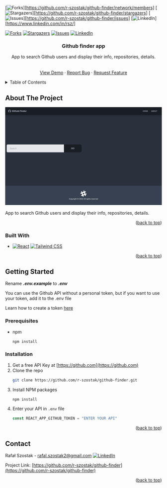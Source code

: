 [![Forks][forks-shield]][https://github.com/r-szostak/github-finder/network/members]
[![Stargazers][stars-shield]][https://github.com/r-szostak/github-finder/stargazers]
[![Issues][issues-shield]][https://github.com/r-szostak/github-finder/issues]
[![LinkedIn][linkedin-shield]][https://www.linkedin.com/in/rsz/]

[![Forks][forks-shield]][forks-url]
[![Stargazers][stars-shield]][stars-url]
[![Issues][issues-shield]][issues-url]
[![LinkedIn][linkedin-shield]][linkedin-url]
<br />

<div align="center">

<h3 align="center">Github finder app</h3>

  <p align="center">
     App to search Github users and display their info, repositories, details.
    <br />
    <br />
    <br />
    <a href="https://github-finder-app-theta-ten.vercel.app">View Demo</a>
    ·
    <a href="https://github.com/r-szostak/github-finder/issues">Report Bug</a>
    ·
    <a href="https://github.com/r-szostak/github-finder/issues">Request Feature</a>
  </p>
</div>

<details>
  <summary>Table of Contents</summary>
  <ol>
    <li>
      <a href="#about-the-project">About The Project</a>
      <ul>
        <li><a href="#built-with">Built With</a></li>
      </ul>
    </li>
    <li>
      <a href="#getting-started">Getting Started</a>
      <ul>
        <li><a href="#prerequisites">Prerequisites</a></li>
        <li><a href="#installation">Installation</a></li>
      </ul>
    </li>
    <li><a href="#contact">Contact</a></li>
  </ol>
</details>

<!-- ABOUT THE PROJECT -->

## About The Project

[![Product Name Screen Shot][product-screenshot]](https://github-finder-app-theta-ten.vercel.app)

App to search Github users and display their info, repositories, details.

<p align="right">(<a href="#readme-top">back to top</a>)</p>

### Built With

- [![React][react.js]][react-url] [![Tailwind CSS][tailwind-css]][tailwind-url]

<p align="right">(<a href="#readme-top">back to top</a>)</p>

<!-- GETTING STARTED -->

## Getting Started

Rename **_.env.example_** to **_.env_**

You can use the Github API without a personal token, but if you want to use your token, add it to the .env file

Learn how to create a token [here](https://docs.github.com/en/authentication/keeping-your-account-and-data-secure/creating-a-personal-access-token)

### Prerequisites

- npm
  ```sh
  npm install
  ```

### Installation

1. Get a free API Key at [https://github.com](https://github.com)
2. Clone the repo
   ```sh
   git clone https://github.com/r-szostak/github-finder.git
   ```
3. Install NPM packages
   ```sh
   npm install
   ```
4. Enter your API in `.env` file
   ```js
   const REACT_APP_GITHUB_TOKEN = "ENTER YOUR API"
   ```

<p align="right">(<a href="#readme-top">back to top</a>)</p>

<!-- CONTACT -->

## Contact

Rafał Szostak - rafal.szostak2@gmail.com
[![LinkedIn][linkedin-shield]][linkedin-url]

Project Link: [https://github.com/r-szostak/github-finder](https://github.com/r-szostak/github-finder)

<p align="right">(<a href="#readme-top">back to top</a>)</p>

<!-- MARKDOWN LINKS & IMAGES -->
<!-- https://www.markdownguide.org/basic-syntax/#reference-style-links -->

[forks-shield]: https://img.shields.io/github/forks/r-szostak/github-finder.svg?style=for-the-badge
[forks-url]: https://github.com/r-szostak/github-finder/network/members
[stars-shield]: https://img.shields.io/github/stars/r-szostak/github-finder.svg?style=for-the-badge
[stars-url]: https://github.com/r-szostak/github-finder/stargazers
[issues-shield]: https://img.shields.io/github/issues/r-szostak/github-finder.svg?style=for-the-badge
[issues-url]: https://github.com/r-szostak/github-finder/issues
[linkedin-shield]: https://img.shields.io/badge/-LinkedIn-black.svg?style=for-the-badge&logo=linkedin&colorB=555
[linkedin-url]: https://www.linkedin.com/in/rsz/
[product-screenshot]: public/preview.png
[react.js]: https://img.shields.io/badge/React-20232A?style=for-the-badge&logo=react&logoColor=61DAFB
[react-url]: https://reactjs.org/
[tailwind-css]: https://img.shields.io/badge/Tailwind_CSS-38B2AC?style=for-the-badge&logo=tailwind-css&logoColor=white
[tailwind-url]: https://tailwindcss.com
